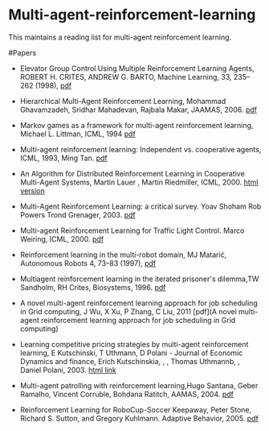 # Multi-agent-reinforcement-learning
This maintains a reading list for multi-agent reinforcement learning. 

#Papers
- Elevator Group Control Using Multiple Reinforcement Learning Agents, 
ROBERT H. CRITES, ANDREW G. BARTO, Machine Learning, 33, 235–262 (1998), [pdf](http://citeseerx.ist.psu.edu/viewdoc/download?doi=10.1.1.464.6183&rep=rep1&type=pdf)

- Hierarchical Multi-Agent Reinforcement Learning, Mohammad Ghavamzadeh, Sridhar Mahadevan, Rajbala Makar, JAAMAS, 2006. [pdf](http://www-anw.cs.umass.edu/pubs/2006/ghavamzadeh_mm_JAAMAS06.pdf)

- Markov games as a framework for multi-agent reinforcement learning, Michael L. Littman, ICML, 1994 [pdf](https://www.researchgate.net/profile/Michael_Littman2/publication/2799903_Markov_Games_as_a_Framework_for_Multi-Agent_Reinforcement_Learning/links/54b66cbb0cf24eb34f6d19de.pdf)


- Multi-agent reinforcement learning: Independent vs. cooperative agents, ICML, 1993, Ming Tan. [pdf](http://web.mit.edu/16.412j/www/html/Advanced%20lectures/2004/Multi-AgentReinforcementLearningIndependentVersusCooperativeAgents.pdf)


- An Algorithm for Distributed Reinforcement Learning in Cooperative Multi-Agent Systems,  Martin Lauer , Martin Riedmiller, ICML, 2000. [html version](https://www.researchgate.net/publication/225815648_Multi-agent_Reinforcement_Learning_An_Overview)

- Multi-Agent Reinforcement Learning: a critical survey. Yoav Shoham Rob Powers
Trond Grenager, 2003. [pdf](http://www.cc.gatech.edu/~isbell/classes/2009/cs7641_spring/handouts/MALearning_ACriticalSurvey_2003_0516.pdf)

- Multi-agent Reinforcement Learning for Traffic Light Control. Marco Weiring, ICML, 2000.
[pdf](http://www.dcsc.tudelft.nl/~sc4081/assign/pap/Reinforcement_Learning.pdf)

- Reinforcement learning in the multi-robot domain, MJ Matarić, Autonomous Robots 4, 73–83 (1997), [pdf](http://citeseerx.ist.psu.edu/viewdoc/download?doi=10.1.1.454.1747&rep=rep1&type=pdf)

- Multiagent reinforcement learning in the iterated prisoner's dilemma,TW Sandholm, RH Crites, Biosystems, 1996.  [pdf](http://opim.wharton.upenn.edu/~sok/papers/s/sandholm-biosystems95.pdf)

- A novel multi-agent reinforcement learning approach for job scheduling in Grid computing, J Wu, X Xu, P Zhang, C Liu, 2011 [pdf](A novel multi-agent reinforcement learning approach for job scheduling in Grid computing)

- Learning competitive pricing strategies by multi-agent reinforcement learning, E Kutschinski, T Uthmann, D Polani - Journal of Economic Dynamics and finance, Erich Kutschinskia, , , Thomas Uthmannb, , Daniel Polani, 2003. [html link](http://www.sciencedirect.com/science/article/pii/S0165188902001227) 

- Multi-agent patrolling with reinforcement learning,Hugo Santana, Geber Ramalho, Vincent Corruble, Bohdana Ratitch, AAMAS, 2004. [pdf](http://citeseerx.ist.psu.edu/viewdoc/download?doi=10.1.1.307.6566&rep=rep1&type=pdf)

- Reinforcement Learning for RoboCup-Soccer Keepaway, Peter Stone, Richard S. Sutton, and Gregory Kuhlmann.
Adaptive Behavior, 2005. [pdf](http://www.cs.utexas.edu/users/pstone/Papers/bib2html-links/AB05.pdf)


